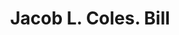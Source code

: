 ---
doi: 10.7916/D84Q9629
date_other: '1870'
date_other_textual: 1870-1879
form: printed ephemera
genre:
- Invoices
name:
- Jacob L. Coles
object_in_context_url: https://biggert.cul.columbia.edu/items/view/ave_biggert_00811
subject_hierarchical_geographic:
- Newark, New Jersey, United States
subject_name:
- Jacob L. Coles
title: Jacob L. Coles. Bill
sort_title: Jacob L. Coles. Bill
call_number: ave_biggert_00811
coordinates:
- 40.72422,-74.172574
pid: ave_biggert_00811
identifiers: ave_biggert_00811
thumbnail: https://derivativo-3.library.columbia.edu/iiif/2/ldpd:345427/full/!256,256/0/native.jpg
permalink: /biggert/ave_biggert_00811/
layout: iiif-image-page
---